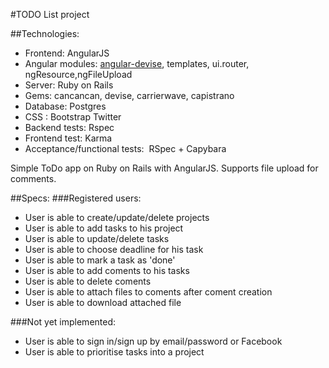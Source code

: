 #TODO List project

##Technologies:

* Frontend:                     AngularJS
* Angular modules:              [angular-devise](https://github.com/cloudspace/angular_devise), templates, ui.router, ngResource,ngFileUpload
* Server:                       Ruby on Rails 
* Gems:                         cancancan, devise, carrierwave, capistrano  
* Database:                     Postgres
* CSS :                         Bootstrap Twitter
* Backend tests:                Rspec
* Frontend test:                Karma
* Acceptance/functional tests: ­ RSpec + Capybara



Simple ToDo app on Ruby on Rails with AngularJS. Supports file upload for comments.

##Specs:
###Registered users:
​
 * User is able to create/update/delete projects 
 * User is able to add tasks to his project 
 * User is able to update/delete tasks 
 * User is able to choose deadline for his task 
 * User is able to mark a task as 'done' 
 * User is able to add coments to his tasks 
 * User is able to delete coments 
 * User is able to attach files to coments after coment creation
 * User is able to download attached file 

 ###Not yet implemented:
 * User is able to sign in/sign up by email/password or Facebook 
 * User is able to prioritise tasks into a project 